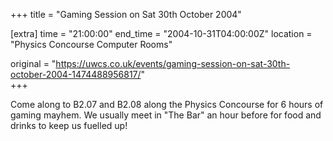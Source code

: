 +++
title = "Gaming Session on Sat 30th October 2004"

[extra]
time = "21:00:00"
end_time = "2004-10-31T04:00:00Z"
location = "Physics Concourse Computer Rooms"

original = "https://uwcs.co.uk/events/gaming-session-on-sat-30th-october-2004-1474488956817/"    
+++

Come along to B2.07 and B2.08 along the Physics Concourse for 6 hours of gaming mayhem. We usually meet in "The Bar" an hour before for food and drinks to keep us fuelled up\!

